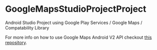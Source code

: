 GoogleMapsStudioProjectProject
==============================

Android Studio Project using Google Play Services / Google Maps / Compatability Library

For more info on how to use Google Maps Android V2 API checkout [this repository](ddewaele.github.io/GoogleMapsV2WithActionBarSherlock).
